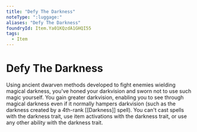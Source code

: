 ```yaml
---
title: "Defy The Darkness"
noteType: ":luggage:"
aliases: "Defy The Darkness"
foundryId: Item.Ya01KQzdA1GHQI55
tags:
  - Item
---
```


# Defy The Darkness

Using ancient dwarven methods developed to fight enemies wielding magical darkness, you've honed your darkvision and sworn not to use such magic yourself. You gain greater darkvision, enabling you to see through magical darkness even if it normally hampers darkvision (such as the darkness created by a 4th-rank [[Darkness]] spell). You can't cast spells with the darkness trait, use item activations with the darkness trait, or use any other ability with the darkness trait.
